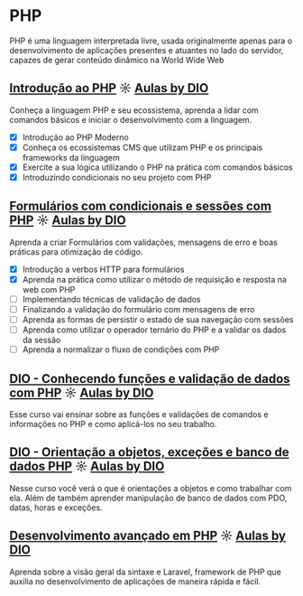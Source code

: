 # PHP
PHP é uma linguagem interpretada livre, usada originalmente apenas para o desenvolvimento de aplicações presentes e atuantes no lado do servidor, capazes de gerar conteúdo dinâmico na World Wide Web

## [Introdução ao PHP](https://github.com/kakanew/DIO_PHP/tree/master/Innovation_Introducao_PHP) ☼ [Aulas by DIO](https://web.digitalinnovation.one/course/introducao-ao-php/learning/e4a95f02-c8b5-4046-a657-335680c984d9?back=/track/sp-tech-desenvolvimento-back-end&bootcamp_id=003a02cc-dbfd-4b5b-afb2-ffdc8e7c2ba4)

Conheça a linguagem PHP e seu ecossistema, aprenda a lidar com comandos básicos e iniciar o desenvolvimento com a linguagem.

- [x] Introdução ao PHP Moderno
- [x] Conheça os ecossistemas CMS que utilizam PHP e os principais frameworks da linguagem
- [x] Exercite a sua lógica utilizando o PHP na prática com comandos básicos
- [x] Introduzindo condicionais no seu projeto com PHP

## [Formulários com condicionais e sessões com PHP](https://github.com/kakanew/DIO_PHP/tree/master/Formulários_condicionais_sessões_PHP) ☼ [Aulas by DIO](https://web.digitalinnovation.one/course/aprenda-a-criar-formularios-com-condicionais-e-sessoes-com-php/learning/9b2be704-24aa-4d08-b612-7ba20d2adebe?back=/track/sp-tech-desenvolvimento-back-end&bootcamp_id=003a02cc-dbfd-4b5b-afb2-ffdc8e7c2ba4)

Aprenda a criar Formulários com validações, mensagens de erro e boas práticas para otimização de código.

- [x] Introdução a verbos HTTP para formulários
- [x] Aprenda na prática como utilizar o método de requisição e resposta na web com PHP
- [ ] Implementando técnicas de validação de dados
- [ ] Finalizando a validação do formulário com mensagens de erro
- [ ] Aprenda as formas de persistir o estado de sua navegação com sessões
- [ ] Aprenda como utilizar o operador ternário do PHP e a validar os dados da sessão
- [ ] Aprenda a normalizar o fluxo de condições com PHP

## [DIO - Conhecendo funções e validação de dados com PHP](#) ☼ [Aulas by DIO](#)

Esse curso vai ensinar sobre as funções e validações de comandos e informações no PHP e como aplicá-los no seu trabalho.

## [DIO - Orientação a objetos, exceções e banco de dados PHP](#) ☼ [Aulas by DIO](#)
       
Nesse curso você verá o que é orientações a objetos e como trabalhar com ela. Além de também aprender manipulação de banco de dados com PDO, datas, horas e exceções.
 
## [Desenvolvimento avançado em PHP](#) ☼ [Aulas by DIO](#)

Aprenda sobre a visão geral da sintaxe e Laravel, framework de PHP que auxilia no desenvolvimento de aplicações de maneira rápida e fácil.